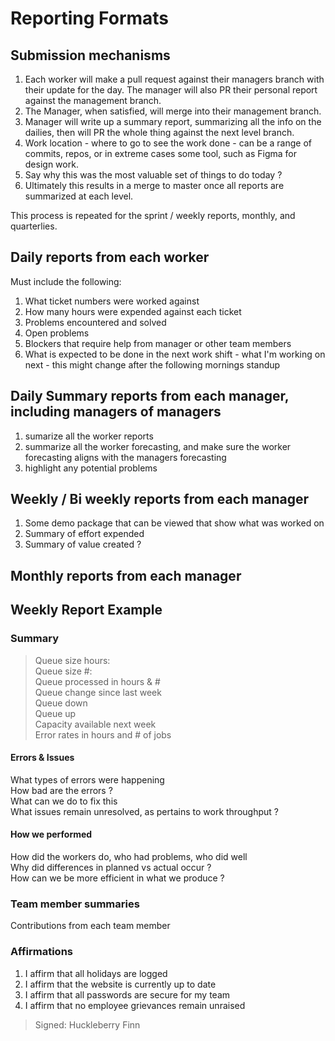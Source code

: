 # Reporting Formats

## Submission mechanisms
1. Each worker will make a pull request against their managers branch with their update for the day.  The manager will also PR their personal report against the management branch.
1. The Manager, when satisfied, will merge into their management branch.
1. Manager will write up a summary report, summarizing all the info on the dailies, then will PR the whole thing against the next level branch.
1. Work location - where to go to see the work done - can be a range of commits, repos, or in extreme cases some tool, such as Figma for design work. 
1. Say why this was the most valuable set of things to do today ?
1. Ultimately this results in a merge to master once all reports are summarized at each level.

This process is repeated for the sprint / weekly reports, monthly, and quarterlies.

## Daily reports from each worker
Must include the following:
1. What ticket numbers were worked against
1. How many hours were expended against each ticket
1. Problems encountered and solved
1. Open problems
1. Blockers that require help from manager or other team members
1. What is expected to be done in the next work shift - what I'm working on next - this might change after the following mornings standup

## Daily Summary reports from each manager, including managers of managers
1. sumarize all the worker reports
1. summarize all the worker forecasting, and make sure the worker forecasting aligns with the managers forecasting
1. highlight any potential problems

## Weekly / Bi weekly reports from each manager
1. Some demo package that can be viewed that show what was worked on
1. Summary of effort expended
1. Summary of value created ?

## Monthly reports from each manager


## Weekly Report Example
### Summary
> Queue size hours:  
> Queue size #:  
> Queue processed in hours & #  
> Queue change since last week  
> Queue down  
> Queue up  
> Capacity available next week  
> Error rates in hours and # of jobs  

#### Errors & Issues
What types of errors were happening  
How bad are the errors ?  
What can we do to fix this  
What issues remain unresolved, as pertains to work throughput ?  

#### How we performed
How did the workers do, who had problems, who did well  
Why did differences in planned vs actual occur ?  
How can we be more efficient in what we produce ?      


### Team member summaries
Contributions from each team member

### Affirmations
1. I affirm that all holidays are logged
1. I affirm that the website is currently up to date
1. I affirm that all passwords are secure for my team
1. I affirm that no employee grievances remain unraised

> Signed: Huckleberry Finn